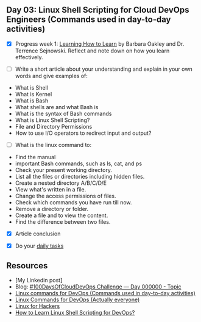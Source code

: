 ## Day 03: Linux Shell Scripting for Cloud DevOps Engineers (Commands used in day-to-day activities)


- [x] Progress week 1: [Learning How to Learn](https://www.coursera.org/learn/learning-how-to-learn) by Barbara Oakley and Dr. Terrence Sejnowski. Reflect and note down on how you learn effectively.

- [ ] Write a short article about your understanding and explain in your own words and give examples of:
- What is Shell
- What is Kernel
- What is Bash
- What shells are and what Bash is
- What is the syntax of Bash commands
- What is Linux Shell Scripting?
- File and Directory Permissions
- How to use I/O operators to redirect input and output?

- [ ] What is the linux command to:
- Find the manual
- important Bash commands, such as ls, cat, and ps
- Check your present working directory.
- List all the files or directories including hidden files.
- Create a nested directory A/B/C/D/E
- View what's written in a file.
- Change the access permissions of files.
- Check which commands you have run till now.
- Remove a directory or folder.
- Create a file and to view the content.
- Find the difference between two files.


- [x] Article conclusion
- [x] Do your [daily tasks](https://github.com/agcdtmr/100DaysOfCloudDevOps/blob/main/README.md#do-the-work-work-work-work)


## Resources

- [My Linkedin post]
- Blog: [#100DaysOfCloudDevOps Challenge — Day 000000 - Topic]()
- [Linux commands for DevOps (Commands used in day-to-day activities)](https://www.linkedin.com/pulse/linux-commands-devops-used-day-to-day-activit-chetan-/)
- [Linux Commands for DevOps (Actually everyone)](https://github.com/MichaelCade/90DaysOfDevOps/blob/main/2022/Days/day15.md)
- [Linux for Hackers](https://www.youtube.com/watch?v=VbEx7B_PTOE)
- [How to Learn Linux Shell Scripting for DevOps?](https://devopscube.com/linux-shell-scripting-for-devops/)


